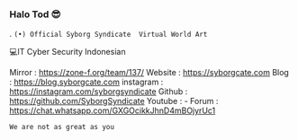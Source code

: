 ### Halo Tod 😎




.                  ‎‎‎‎‎‎‎‎```(•) Official Syborg Syndicate
                      ‎‎‎‎‎‎‎‎ Virtual World Art‎‎‎‎‎‎‎‎```

💻IT Cyber Security Indonesian

Mirror : https://zone-f.org/team/137/
Website : https://syborgcate.com
Blog : https://blog.syborgcate.com
instagram : https://instagram.com/syborgsyndicate
Github : https://github.com/SyborgSyndicate
Youtube : -
Forum : https://chat.whatsapp.com/GXGOcikkJhnD4mBOjyrUc1

```We are not as great as you```
